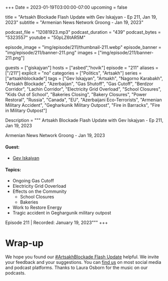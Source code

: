 +++
Date = 2023-01-19T03:00:00-07:00
upcoming = false

title = "Artsakh Blockade Flash Update with Gev Iskajyan - Ep 211, Jan 19, 2023"
subtitle = "Armenian News Network Groong - Jan 19, 2023"

podcast_file = "12081923.mp3"
podcast_duration = "439"
podcast_bytes = "5323557"
youtube = "50pLZ6tAR5M"

episode_image = "img/episode/211/thumbnail-211.webp"
episode_banner = "img/episode/211/banner-211.png"
images = ["img/episode/211/banner-211.png"]

guests = ["giskajyan"]
hosts = ["asbed","hovik"]
episode = "211"
aliases = ["/211"]
explicit = "no"
categories = ["Politics", "Artsakh"]
series = ["artsakhblockade"]
tags = ["Gev Iskajyan", "Artsakh", "Nagorno Karabakh", "Artsakh Blockade", "Azerbaijan", "Gas Shutoff", "Gas Cutoff", "Berdzor Corridor", "Lachin Corridor", "Electricity Grid Overload", "School Closures", "Kids Out of School", "Bakeries Closing", "Bakery Closures", "Power Restoral", "Russia", "Canada", "EU", "Azerbaijani Eco-Terrorists", "Armenian Military Accident", "Gegharkunik Military Outpost", "Fire in Barracks", "Fire in Military Outpost"]

Description = """
Artsakh Blockade Flash Update with Gev Iskajyan - Ep 211, Jan 19, 2023

Armenian News Network Groong - Jan 19, 2023

#### Guest: 
* [Gev Iskajyan](/guest/giskajyan)

#### Topics:
* Ongoing Gas Cutoff
* Electricity Grid Ooverload
* Effects on the Community
    * School Closures
    * Bakeries
* Work to Restore Energy
* Tragic accident in Geghargunik military outpost

Episode 211 | Recorded: January 19, 2023"""
+++


# Wrap-up

We hope you found our [#ArtsakhBlockade Flash Update](https://podcasts.groong.org/) helpful. We invite your feedback and your suggestions. You can [find us](https://linktr.ee/groong) on most social media and podcast platforms. Thanks to Laura Osborn for the music on our podcasts.

